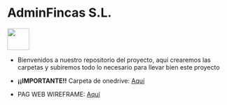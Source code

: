 # AdminFincas S.L.
<img src="Página/images/Logo.png" width=50></img>
- Bienvenidos a nuestro repositorio del proyecto, aquí crearemos las carpetas y subiremos todo lo necesario para llevar bien este proyecto 

- **¡¡IMPORTANTE!!** Carpeta de onedrive: [Aquí](https://gvaedu-my.sharepoint.com/:f:/g/personal/sargomtor_alu_edu_gva_es/EtzUjFZe3rNNpz5XyHwkfMcBZ4H_F0K-4AOc_Fdb9W9vLA?e=jGGyg7 "Ir a OneDrive")

- PAG WEB WIREFRAME: [Aquí](https://miro.com/welcomeonboard/WCswUFE4RHAyaDhLRzIvTzN6T1ZzT1pGSTJFaStGY3FSRTYvRTBMUXJFWDdiTmlrdmszVzhuWXVtMFFtdTc1TEtINXpNSWVHekREZ3JmWFMxL010MjVBRGR0dFlFNHo0NlRtL2JIRE1XcnRZS2Q4elVUZjNmVGRaT2JYVDZOMEZ0R2lncW1vRmFBVnlLcVJzTmdFdlNRPT0hdjE=?share_link_id=71524528921 "Ir a Miro")

